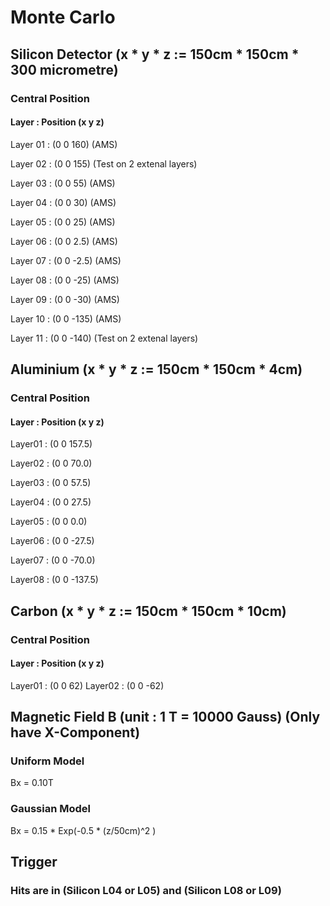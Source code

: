 # Monte Carlo

## Silicon Detector (x * y * z := 150cm * 150cm * 300 micrometre)
### Central Position
#### Layer    : Position (x y z)
Layer 01 : (0 0  160)      (AMS)

Layer 02 : (0 0  155)      (Test on 2 extenal layers)

Layer 03 : (0 0  55)       (AMS)

Layer 04 : (0 0  30)       (AMS)

Layer 05 : (0 0  25)       (AMS)

Layer 06 : (0 0   2.5)     (AMS)

Layer 07 : (0 0  -2.5)     (AMS)

Layer 08 : (0 0 -25)       (AMS)

Layer 09 : (0 0 -30)       (AMS)

Layer 10 : (0 0 -135)      (AMS)

Layer 11 : (0 0 -140)      (Test on 2 extenal layers)

## Aluminium (x * y * z := 150cm * 150cm * 4cm)
### Central Position
#### Layer   : Position (x y z)

Layer01 : (0 0  157.5)

Layer02 : (0 0   70.0)

Layer03 : (0 0   57.5)

Layer04 : (0 0   27.5)

Layer05 : (0 0    0.0)

Layer06 : (0 0  -27.5)

Layer07 : (0 0  -70.0)

Layer08 : (0 0 -137.5)

## Carbon (x * y * z := 150cm * 150cm * 10cm)
### Central Position
#### Layer   : Position (x y z)
Layer01 : (0 0  62)
Layer02 : (0 0 -62)

## Magnetic Field B (unit : 1 T = 10000 Gauss) (Only have X-Component)
### Uniform Model

Bx = 0.10T

### Gaussian Model

Bx = 0.15 * Exp(-0.5 * (z/50cm)^2 )

## Trigger
### Hits are in (Silicon L04 or L05) and (Silicon L08 or L09)
